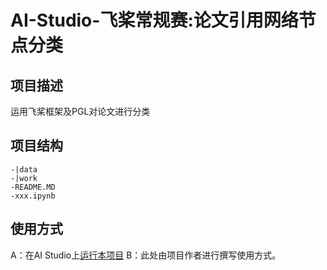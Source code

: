 # AI-Studio-飞桨常规赛:论文引用网络节点分类

## 项目描述
运用飞桨框架及PGL对论文进行分类

## 项目结构
```
-|data
-|work
-README.MD
-xxx.ipynb
```
## 使用方式
A：在AI Studio上[运行本项目](https://aistudio.baidu.com/aistudio/usercenter)
B：此处由项目作者进行撰写使用方式。
